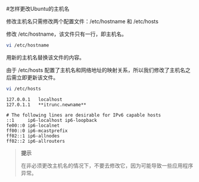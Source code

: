 #怎样更改Ubuntu的主机名

修改主机名只需修改两个配置文件：/etc/hostname 和 /etc/hosts

修改 /etc/hostname，该文件只有一行，即主机名。

```bash
vi /etc/hostname
```

用新的主机名替换该文件的内容。

由于 /etc/hosts 配置了主机名和网络地址的映射关系，所以我们修改了主机名之后需立即更新该文件。

```bash
vi /etc/hosts
```

```
127.0.0.1	localhost
127.0.1.1	**itrunc.newname**

# The following lines are desirable for IPv6 capable hosts
::1     ip6-localhost ip6-loopback
fe00::0 ip6-localnet
ff00::0 ip6-mcastprefix
ff02::1 ip6-allnodes
ff02::2 ip6-allrouters
```

>**提示**
>
>在非必须更改主机名的情况下，不要去修改它，因为可能导致一些应用程序异常。